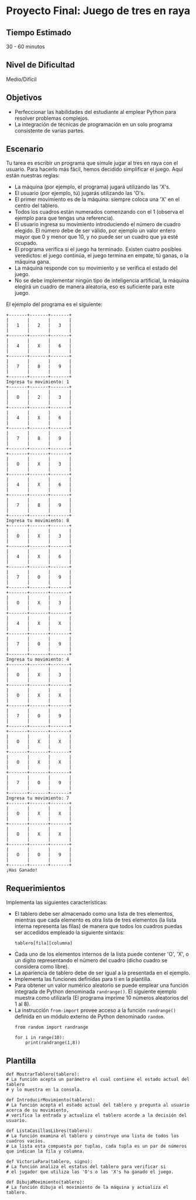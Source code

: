 # Proyecto Final: Juego de tres en raya

## Tiempo Estimado

30 - 60 minutos

## Nivel de Dificultad

Medio/Difícil

## Objetivos

* Perfeccionar las habilidades del estudiante al emplear Python para resolver problemas complejos.
* La integración de técnicas de programación en un solo programa consistente de varias partes.

## Escenario

Tu tarea es escribir un programa que simule jugar al tres en raya con el usuario. Para hacerlo más fácil, hemos decidido simplificar el juego. Aquí están nuestras reglas:

* La máquina (por ejemplo, el programa) jugará utilizando las 'X's.
* El usuario (por ejemplo, tú) jugarás utilizando las 'O's.
* El primer movimiento es de la máquina: siempre coloca una 'X' en el centro del tablero.
* Todos los cuadros están numerados comenzando con el 1 (observa el ejemplo para que tengas una referencia).
* El usuario ingresa su movimiento introduciendo el número de cuadro elegido. El número debe de ser válido, por ejemplo un valor entero mayor que 0 y menor que 10, y no puede ser un cuadro que ya esté ocupado.
* El programa verifica si el juego ha terminado. Existen cuatro posibles veredictos: el juego continúa, el juego termina en empate, tú ganas, o la máquina gana.
* La máquina responde con su movimiento y se verifica el estado del juego.
* No se debe implementar ningún tipo de inteligencia artificial, la máquina elegirá un cuadro de manera aleatoria, eso es suficiente para este juego.

El ejemplo del programa es el siguiente:
```
+-------+-------+-------+
|       |       |       |
|   1   |   2   |   3   |
|       |       |       |
+-------+-------+-------+
|       |       |       |
|   4   |   X   |   6   |
|       |       |       |
+-------+-------+-------+
|       |       |       |
|   7   |   8   |   9   |
|       |       |       |
+-------+-------+-------+
Ingresa tu movimiento: 1
+-------+-------+-------+
|       |       |       |
|   O   |   2   |   3   |
|       |       |       |
+-------+-------+-------+
|       |       |       |
|   4   |   X   |   6   |
|       |       |       |
+-------+-------+-------+
|       |       |       |
|   7   |   8   |   9   |
|       |       |       |
+-------+-------+-------+
+-------+-------+-------+
|       |       |       |
|   O   |   X   |   3   |
|       |       |       |
+-------+-------+-------+
|       |       |       |
|   4   |   X   |   6   |
|       |       |       |
+-------+-------+-------+
|       |       |       |
|   7   |   8   |   9   |
|       |       |       |
+-------+-------+-------+
Ingresa tu movimiento: 8
+-------+-------+-------+
|       |       |       |
|   O   |   X   |   3   |
|       |       |       |
+-------+-------+-------+
|       |       |       |
|   4   |   X   |   6   |
|       |       |       |
+-------+-------+-------+
|       |       |       |
|   7   |   O   |   9   |
|       |       |       |
+-------+-------+-------+
+-------+-------+-------+
|       |       |       |
|   O   |   X   |   3   |
|       |       |       |
+-------+-------+-------+
|       |       |       |
|   4   |   X   |   X   |
|       |       |       |
+-------+-------+-------+
|       |       |       |
|   7   |   O   |   9   |
|       |       |       |
+-------+-------+-------+
Ingresa tu movimiento: 4
+-------+-------+-------+
|       |       |       |
|   O   |   X   |   3   |
|       |       |       |
+-------+-------+-------+
|       |       |       |
|   O   |   X   |   X   |
|       |       |       |
+-------+-------+-------+
|       |       |       |
|   7   |   O   |   9   |
|       |       |       |
+-------+-------+-------+
+-------+-------+-------+
|       |       |       |
|   O   |   X   |   X   |
|       |       |       |
+-------+-------+-------+
|       |       |       |
|   O   |   X   |   X   |
|       |       |       |
+-------+-------+-------+
|       |       |       |
|   7   |   O   |   9   |
|       |       |       |
+-------+-------+-------+
Ingresa tu movimiento: 7
+-------+-------+-------+
|       |       |       |
|   O   |   X   |   X   |
|       |       |       |
+-------+-------+-------+
|       |       |       |
|   O   |   X   |   X   |
|       |       |       |
+-------+-------+-------+
|       |       |       |
|   O   |   O   |   9   |
|       |       |       |
+-------+-------+-------+
¡Has Ganado!
```

## Requerimientos

Implementa las siguientes características:

* El tablero debe ser almacenado como una lista de tres elementos, mientras que cada elemento es otra lista de tres elementos (la lista interna representa las filas) de manera que todos los cuadros puedas ser accedidos empleado la siguiente sintaxis:
    ```
    tablero[fila][columna]
    ```
* Cada uno de los elementos internos de la lista puede contener 'O', 'X', o un dígito representando el número del cuadro (dicho cuadro se considera como libre).
* La apariencia de tablero debe de ser igual a la presentada en el ejemplo.
* Implementa las funciones definidas para ti en la plantilla.
* Para obtener un valor numérico aleatorio se puede emplear una función integrada de Python denominada `randrange()`. El siguiente ejemplo muestra como utilizarla (El programa imprime 10 números aleatorios del 1 al 8).
* La instrucción `from-import` provee acceso a la función `randrange()` definida en un módulo externo de Python denominado `random`.
    ```
    from random import randrange

    for i in range(10):
        print(randrange(1,8))
    ```
## Plantilla

```
def MostrarTablero(tablero):
# La función acepta un parámetro el cual contiene el estado actual del tablero
# y lo muestra en la consola.

def IntroducirMovimiento(tablero):
# La función acepta el estado actual del tablero y pregunta al usuario acerca de su movimiento,
# verifica la entrada y actualiza el tablero acorde a la decisión del usuario.

def ListaCasillasLibres(tablero):
# La función examina el tablero y construye una lista de todos los cuadros vacíos.
# La lista esta compuesta por tuplas, cada tupla es un par de números que indican la fila y columna.

def VictoriaPara(tablero, signo):
# La función analiza el estatus del tablero para verificar si
# el jugador que utiliza las 'O's o las 'X's ha ganado el juego.

def DibujaMovimiento(tablero):
# La función dibuja el movimiento de la máquina y actualiza el tablero.
```
